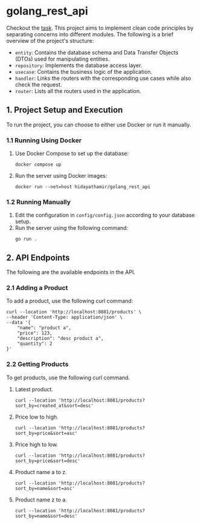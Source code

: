 # golang_rest_api

Checkout the [task](https://github.com/Hidayathamir/golang_rest_api/blob/main/task/interview_golang_backend.md). This project aims to implement clean code principles by separating concerns into different modules. The following is a brief overview of the project's structure:

- `entity`: Contains the database schema and Data Transfer Objects (DTOs) used for manipulating entities.
- `repository`: Implements the database access layer.
- `usecase`: Contains the business logic of the application.
- `handler`: Links the routers with the corresponding use cases while also check the request.
- `router`: Lists all the routers used in the application.

## 1. Project Setup and Execution

To run the project, you can choose to either use Docker or run it manually.

### 1.1 Running Using Docker

1. Use Docker Compose to set up the database:
   ```
   docker compose up
   ```
2. Run the server using Docker images:
   ```
   docker run --net=host hidayathamir/golang_rest_api
   ```

### 1.2 Running Manually

1. Edit the configuration in `config/config.json` according to your database setup.
2. Run the server using the following command:
   ```
   go run .
   ```

## 2. API Endpoints

The following are the available endpoints in the API.

### 2.1 Adding a Product

To add a product, use the following curl command:

```
curl --location 'http://localhost:8081/products' \
--header 'Content-Type: application/json' \
--data '{
    "name": "product a",
    "price": 123,
    "description": "desc product a",
    "quantity": 2
}'
```

### 2.2 Getting Products

To get products, use the following curl command.

1. Latest product.
   ```
   curl --location 'http://localhost:8081/products?sort_by=created_at&sort=desc'
   ```
2. Price low to high.
   ```
   curl --location 'http://localhost:8081/products?sort_by=price&sort=asc'
   ```
3. Price high to low.
   ```
   curl --location 'http://localhost:8081/products?sort_by=price&sort=desc'
   ```
4. Product name a to z.
   ```
   curl --location 'http://localhost:8081/products?sort_by=name&sort=asc'
   ```
5. Product name z to a.
   ```
   curl --location 'http://localhost:8081/products?sort_by=name&sort=desc'
   ```
